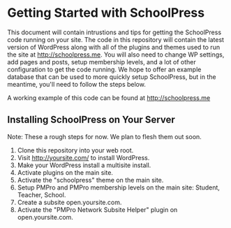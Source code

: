 Getting Started with SchoolPress
===========

This document will contain intrustions and tips for getting the SchoolPress code running on your site. The code in this repository will contain the latest version of WordPress along with all of the plugins and themes used to run the site at http://schoolpress.me. You will also need to change WP settings, add pages and posts, setup membership levels, and a lot of other configuration to get the code running. We hope to offer an example database that can be used to more quickly setup SchoolPress, but in the meantime, you'll need to follow the steps below.

A working example of this code can be found at http://schoolpress.me

Installing SchoolPress on Your Server
---------------------

Note: These a rough steps for now. We plan to flesh them out soon.

1. Clone this repository into your web root.
1. Visit http://yoursite.com/ to install WordPress.
1. Make your WordPress install a multisite install.
1. Activate plugins on the main site.
1. Activate the "schoolpress" theme on the main site.
1. Setup PMPro and PMPro membership levels on the main site: Student, Teacher, School.
1. Create a subsite open.yoursite.com.
1. Activate the "PMPro Network Subsite Helper" plugin on open.yoursite.com.